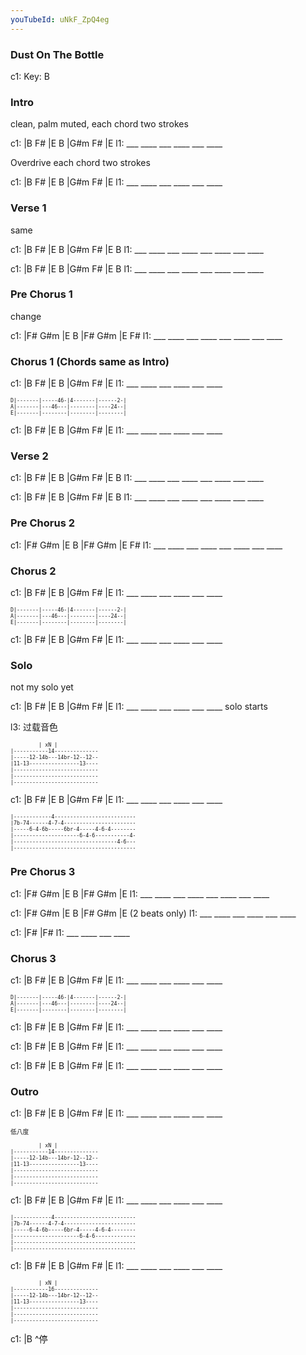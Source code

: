 ```yaml
---
youTubeId: uNkF_ZpQ4eg
---
```


### Dust On The Bottle

c1: Key: B

### Intro

clean, palm muted, each chord two strokes

c1: |B   F#  |E   B   |G#m F#  |E
l1:  ___ ____ ___ ____ ___ ____

Overdrive each chord two strokes

c1: |B   F#  |E   B   |G#m F#  |E
l1:  ___ ____ ___ ____ ___ ____

### Verse 1

same

c1: |B   F#  |E   B   |G#m F#  |E   B
l1:  ___ ____ ___ ____ ___ ____ ___ ____

c1: |B   F#  |E   B   |G#m F#  |E   B
l1:  ___ ____ ___ ____ ___ ____ ___ ____

### Pre Chorus 1

change

c1: |F#  G#m |E   B   |F#  G#m |E   F#
l1:  ___ ____ ___ ____ ___ ____ ___ ____

### Chorus 1 (Chords same as Intro)

c1: |B   F#  |E   B   |G#m F#  |E
l1:  ___ ____ ___ ____ ___ ____

<span style="font-size:0.7em;">

```
D|-------|-----46-|4-------|------2-|
A|-------|---46---|--------|----24--|
E|-------|--------|--------|--------|
```
</span>

c1: |B   F#  |E   B   |G#m F#  |E
l1:  ___ ____ ___ ____ ___ ____

### Verse 2

c1: |B   F#  |E   B   |G#m F#  |E   B
l1:  ___ ____ ___ ____ ___ ____ ___ ____

c1: |B   F#  |E   B   |G#m F#  |E   B
l1:  ___ ____ ___ ____ ___ ____ ___ ____

### Pre Chorus 2

c1: |F#  G#m |E   B   |F#  G#m |E   F#
l1:  ___ ____ ___ ____ ___ ____ ___ ____

### Chorus 2

c1: |B   F#  |E   B   |G#m F#  |E
l1:  ___ ____ ___ ____ ___ ____

<span style="font-size:0.7em;">

```
D|-------|-----46-|4-------|------2-|
A|-------|---46---|--------|----24--|
E|-------|--------|--------|--------|
```
</span>

c1: |B   F#  |E   B   |G#m F#  |E
l1:  ___ ____ ___ ____ ___ ____

### Solo

not my solo yet

c1: |B   F#  |E   B   |G#m F#  |E
l1:  ___ ____ ___ ____ ___ ____ solo starts

l3: 过载音色

<span style="font-size:0.7em;">

```
         | xN |
|-----------14--------------
|-----12-14b---14br-12--12--
|11-13----------------13----
|---------------------------
|---------------------------
|---------------------------
```
</span>

c1: |B   F#  |E   B   |G#m F#  |E
l1:  ___ ____ ___ ____ ___ ____

<span style="font-size:0.7em;">

```
|------------4--------------------------
|7b-74------4-7-4-----------------------
|-----6-4-6b-----6br-4-----4-6-4--------
|---------------------6-4-6-----------4-
|---------------------------------4-6---
|---------------------------------------
```
</span>

### Pre Chorus 3

c1: |F#  G#m |E   B   |F#  G#m |E
l1:  ___ ____ ___ ____ ___ ____ ___ ____

c1: |F#  G#m |E   B   |F#  G#m |E (2 beats only)
l1:  ___ ____ ___ ____ ___ ____

c1: |F#      |F#
l1:  ___ ____ ___ ____

### Chorus 3

c1: |B   F#  |E   B   |G#m F#  |E
l1:  ___ ____ ___ ____ ___ ____

<span style="font-size:0.7em;">

```
D|-------|-----46-|4-------|------2-|
A|-------|---46---|--------|----24--|
E|-------|--------|--------|--------|
```
</span>

c1: |B   F#  |E   B   |G#m F#  |E
l1:  ___ ____ ___ ____ ___ ____

c1: |B   F#  |E   B   |G#m F#  |E
l1:  ___ ____ ___ ____ ___ ____

c1: |B   F#  |E   B   |G#m F#  |E
l1:  ___ ____ ___ ____ ___ ____

### Outro

c1: |B   F#  |E   B   |G#m F#  |E
l1:  ___ ____ ___ ____ ___ ____

<span style="font-size:0.7em;">
低八度

```
         | xN |
|-----------14--------------
|-----12-14b---14br-12--12--
|11-13----------------13----
|---------------------------
|---------------------------
|---------------------------
```
</span>

c1: |B   F#  |E   B   |G#m F#  |E
l1:  ___ ____ ___ ____ ___ ____

<span style="font-size:0.7em;">

```
|------------4--------------------------
|7b-74------4-7-4-----------------------
|-----6-4-6b-----6br-4-----4-6-4--------
|---------------------6-4-6-------------
|---------------------------------------
|---------------------------------------
```
</span>

c1: |B   F#  |E   B   |G#m F#  |E
l1:  ___ ____ ___ ____ ___ ____

<span style="font-size:0.7em;">

```
         | xN |
|-----------16--------------
|-----12-14b---14br-12--12--
|11-13----------------13----
|---------------------------
|---------------------------
|---------------------------
```
</span>

c1: |B
     ^停
